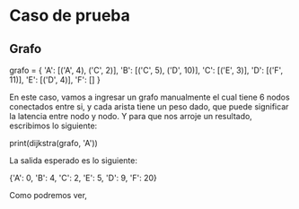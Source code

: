 # Caso de prueba
## Grafo
grafo = {
    'A': [('A', 4), ('C', 2)],
    'B': [('C', 5), ('D', 10)],
    'C': [('E', 3)],
    'D': [('F', 11)],
    'E': [('D', 4)],
    'F': []
}

En este caso, vamos a ingresar un grafo manualmente el cual tiene 6 nodos conectados entre si, y cada arista tiene un peso dado, que puede significar la latencia entre nodo y nodo. Y para que nos arroje un resultado, escribimos lo siguiente:

print(dijkstra(grafo, 'A'))

La salida esperado es lo siguiente:

{'A': 0, 'B': 4, 'C': 2, 'E': 5, 'D': 9, 'F': 20}

Como podremos ver, 
